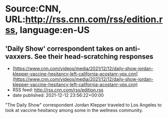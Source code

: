 # Source:CNN, URL:http://rss.cnn.com/rss/edition.rss, language:en-US

## 'Daily Show' correspondent takes on anti-vaxxers. See their head-scratching responses
 - [https://www.cnn.com/videos/media/2021/12/12/daily-show-jordan-klepper-vaccine-hesitancy-left-california-acostanr-vpx.cnn](https://www.cnn.com/videos/media/2021/12/12/daily-show-jordan-klepper-vaccine-hesitancy-left-california-acostanr-vpx.cnn)
 - RSS feed: http://rss.cnn.com/rss/edition.rss
 - date published: 2021-12-12 23:56:22+00:00

"The Daily Show" correspondent Jordan Klepper traveled to Los Angeles to look at vaccine hesitancy among some in the wellness community.

